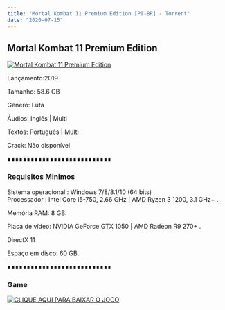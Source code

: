 ```yaml
---
title: "Mortal Kombat 11 Premium Edition [PT-BR] - Torrent"
date: "2020-07-15"
---
```


## Mortal Kombat 11 Premium Edition

[![](https://1.bp.blogspot.com/-1KoNwHvidvQ/Xr1GarewzaI/AAAAAAAAAp8/7O3mqZCp2Z8IzxZ1Q9a1XqJkUfuFd-IjACLcBGAsYHQ/s640/H2x1_NSwitch_MortalKombat11.jpg "Mortal Kombat 11 Premium Edition")](https://1.bp.blogspot.com/-1KoNwHvidvQ/Xr1GarewzaI/AAAAAAAAAp8/7O3mqZCp2Z8IzxZ1Q9a1XqJkUfuFd-IjACLcBGAsYHQ/s1600/H2x1_NSwitch_MortalKombat11.jpg)

Lançamento:2019

Tamanho: 58.6 GB

Gênero: Luta

Áudios: Inglês | Multi

Textos: Português | Multi

Crack: Não disponível

∎∎∎∎∎∎∎∎∎∎∎∎∎∎∎∎∎∎∎∎∎∎∎∎∎∎∎

  

### Requisitos Minimos

Sistema operacional : Windows 7/8/8.1/10 (64 bits)  
Processador : Intel Core i5-750, 2.66 GHz | AMD Ryzen 3 1200, 3.1 GHz+ . 

Memória RAM: 8 GB.

Placa de vídeo: NVIDIA GeForce GTX 1050 | AMD Radeon R9 270+ .

DirectX 11

Espaço em disco: 60 GB.

∎∎∎∎∎∎∎∎∎∎∎∎∎∎∎∎∎∎∎∎∎∎∎∎∎∎∎

### Game

[![](https://1.bp.blogspot.com/-qtMkGv5gL20/XnDXUMM72yI/AAAAAAAAAas/3fw4QW-wPxoIAhUyb7hjqQAA1Rvne5TmQCPcBGAYYCw/s320/MAGNET{ca9bad4f721d92abc13e060f4f8dd78be4bc2e3e6ae69d619fbd104809de1ad1}2BLINK.png "CLIQUE AQUI PARA BAIXAR O JOGO")](https://stfly.io/ETc6XiW)
